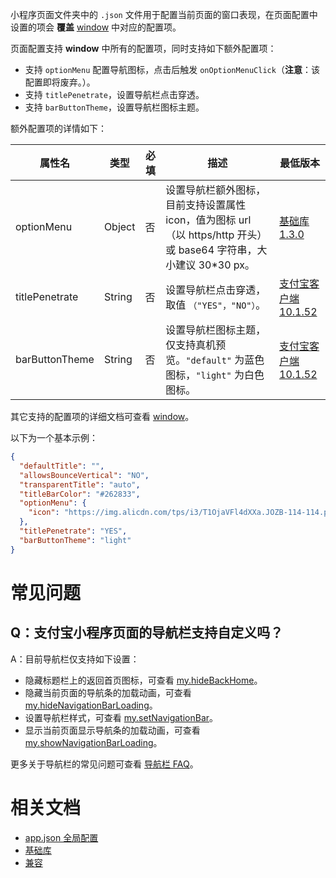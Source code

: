 小程序页面文件夹中的 `.json` 文件用于配置当前页面的窗口表现，在页面配置中设置的项会 **覆盖** [window](https://opendocs.alipay.com/mini/framework/app-json#window) 中对应的配置项。

页面配置支持 **window** 中所有的配置项，同时支持如下额外配置项：

- 支持 `optionMenu` 配置导航图标，点击后触发 `onOptionMenuClick`（**注意**：该配置即将废弃。）。
- 支持 `titlePenetrate`，设置导航栏点击穿透。
- 支持 `barButtonTheme`，设置导航栏图标主题。

额外配置项的详情如下：

| **属性名** | **类型** | **必填** | **描述** | **最低版本** |
| --- | --- | --- | --- | --- |
| optionMenu | Object | 否 | 设置导航栏额外图标，目前支持设置属性 icon，值为图标 url（以 https/http 开头）或 base64 字符串，大小建议 30*30 px。 | [基础库 1.3.0](https://opendocs.alipay.com/mini/framework/compatibility) |
| titlePenetrate | String | 否 | 设置导航栏点击穿透，取值 `（"YES"，"NO"）`。 | [支付宝客户端 10.1.52](https://opendocs.alipay.com/mini/framework/compatibility) |
| barButtonTheme | String | 否 | 设置导航栏图标主题，仅支持真机预览。`"default"` 为蓝色图标，`"light"` 为白色图标。 | [支付宝客户端 10.1.52](https://opendocs.alipay.com/mini/framework/compatibility) |

其它支持的配置项的详细文档可查看 [window](https://opendocs.alipay.com/mini/framework/app-json#window)。

以下为一个基本示例：

```json
{
  "defaultTitle": "",
  "allowsBounceVertical": "NO",
  "transparentTitle": "auto",
  "titleBarColor": "#262833",
  "optionMenu": {
    "icon": "https://img.alicdn.com/tps/i3/T1OjaVFl4dXXa.JOZB-114-114.png"
  },
  "titlePenetrate": "YES",
  "barButtonTheme": "light"
}
```

# 常见问题
## Q：支付宝小程序页面的导航栏支持自定义吗？ 
A：目前导航栏仅支持如下设置：
- 隐藏标题栏上的返回首页图标，可查看 [my.hideBackHome](https://opendocs.alipay.com/mini/api/ui-navigate)。
- 隐藏当前页面的导航条的加载动画，可查看 [my.hideNavigationBarLoading](https://opendocs.alipay.com/mini/api/ncgsga)。
- 设置导航栏样式，可查看 [my.setNavigationBar](https://opendocs.alipay.com/mini/api/xwq8e6)。
- 显示当前页面显示导航条的加载动画，可查看 [my.showNavigationBarLoading](https://opendocs.alipay.com/mini/api/lydg2a)。

更多关于导航栏的常见问题可查看 [导航栏 FAQ](https://opendocs.alipay.com/mini/007l6m)。

# 相关文档
- [app.json 全局配置](https://opendocs.alipay.com/mini/framework/app-json)
- [基础库](https://opendocs.alipay.com/mini/framework/lib)
- [兼容](https://opendocs.alipay.com/mini/framework/compatibility)
